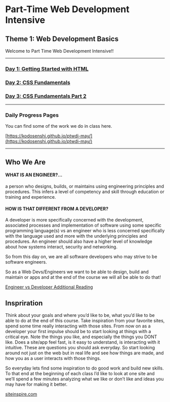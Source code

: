 # Part-Time Web Development Intensive

## Theme 1: Web Development Basics

Welcome to Part Time Web Development Intensive!!

-----
### [Day 1: Getting Started with HTML](https://github.com/kodosenshi/ptwdi-may/wiki/May-1) 
### [Day 2: CSS Fundamentals](https://github.com/kodosenshi/ptwdi-may/wiki/May-3)
### [Day 3: CSS Fundamentals Part 2](https://github.com/kodosenshi/ptwdi-may/wiki/May-7)
-----
### Daily Progress Pages
You can find some of the work we do in class here.

[https://kodosenshi.github.io/ptwdi-may/](https://kodosenshi.github.io/ptwdi-may/)

-----
## Who We Are

#### WHAT IS AN ENGINEER?…

a person who designs, builds, or maintains using engineering principles and procedures. This infers a level of competency and skill through education or training and experience.

#### HOW IS THAT DIFFERENT FROM A DEVELOPER?

A developer is more specifically concerned with the development, associated processes and implementation of software using some specific programming language(s) vs an engineer who is less concerned specifically with the language used and more with the underlying principles and procedures. An engineer should also have a higher level of knowledge about how systems interact, security and networking. 

So from this day on, we are all software developers who may strive to be software engineers. 

So as a Web Devs/Engineers we want to be able to design, build and maintain or apps and at the end of the course we will all be able to do that! 

[Engineer vs Developer Additional Reading](http://chrislema.com/programmer-developer-engineer/)

## Inspriration
Think about your goals and where you’d like to be, what you’d like to be able to do at the end of this course. Take inspiration from your favorite sites, spend some time really interacting with those sites. From now on as a developer your first impulse should be to start looking at things with a critical eye. Note the things you like, and especially the things you DONT like. Does a site/app feel fast, is it easy to understand, is interacting with it intuitive. These are questions you should ask everyday. So start looking around not just on the web but in real life and see how things are made, and how you as a user interacts with those things.

So everyday lets find some inspiration to do good work and build new skills. To that end at the beginning of each class I’d like to look at one site and we’ll spend a few minutes analyzing what we like or don’t like and ideas you may have for making it better. 

[siteinspire.com](https://www.siteinspire.com)